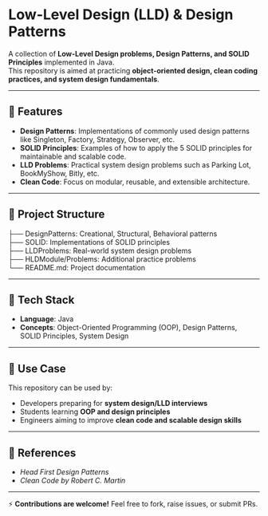 # Low-Level Design (LLD) & Design Patterns  

A collection of **Low-Level Design problems, Design Patterns, and SOLID Principles** implemented in Java.  
This repository is aimed at practicing **object-oriented design, clean coding practices, and system design fundamentals**.  

---

## 📌 Features  
- **Design Patterns**: Implementations of commonly used design patterns like Singleton, Factory, Strategy, Observer, etc.  
- **SOLID Principles**: Examples of how to apply the 5 SOLID principles for maintainable and scalable code.  
- **LLD Problems**: Practical system design problems such as Parking Lot, BookMyShow, Bitly, etc.  
- **Clean Code**: Focus on modular, reusable, and extensible architecture.  

---

## 📂 Project Structure  
├── DesignPatterns: Creational, Structural, Behavioral patterns  
├── SOLID: Implementations of SOLID principles  
├── LLDProblems: Real-world system design problems  
├── HLDModule/Problems: Additional practice problems  
└── README.md: Project documentation  


---

## 🚀 Tech Stack  
- **Language**: Java  
- **Concepts**: Object-Oriented Programming (OOP), Design Patterns, SOLID Principles, System Design  

---

## 🎯 Use Case  
This repository can be used by:  
- Developers preparing for **system design/LLD interviews**  
- Students learning **OOP and design principles**  
- Engineers aiming to improve **clean code and scalable design skills**  

---

## 📖 References  
- *Head First Design Patterns*  
- *Clean Code by Robert C. Martin*
---

⚡ **Contributions are welcome!** Feel free to fork, raise issues, or submit PRs.  



